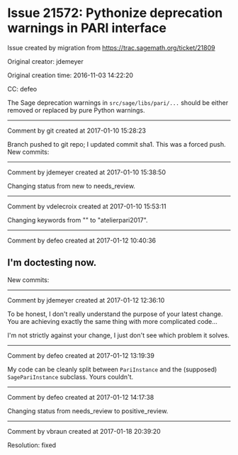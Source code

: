 # Issue 21572: Pythonize deprecation warnings in PARI interface

Issue created by migration from https://trac.sagemath.org/ticket/21809

Original creator: jdemeyer

Original creation time: 2016-11-03 14:22:20

CC:  defeo

The Sage deprecation warnings in `src/sage/libs/pari/...` should be either removed or replaced by pure Python warnings.


---

Comment by git created at 2017-01-10 15:28:23

Branch pushed to git repo; I updated commit sha1. This was a forced push. New commits:


---

Comment by jdemeyer created at 2017-01-10 15:38:50

Changing status from new to needs_review.


---

Comment by vdelecroix created at 2017-01-10 15:53:11

Changing keywords from "" to "atelierpari2017".


---

Comment by defeo created at 2017-01-12 10:40:36

I'm doctesting now.
----
New commits:


---

Comment by jdemeyer created at 2017-01-12 12:36:10

To be honest, I don't really understand the purpose of your latest change. You are achieving exactly the same thing with more complicated code...

I'm not strictly against your change, I just don't see which problem it solves.


---

Comment by defeo created at 2017-01-12 13:19:39

My code can be cleanly split between `PariInstance` and the (supposed) `SagePariInstance` subclass. Yours couldn't.


---

Comment by defeo created at 2017-01-12 14:17:38

Changing status from needs_review to positive_review.


---

Comment by vbraun created at 2017-01-18 20:39:20

Resolution: fixed

